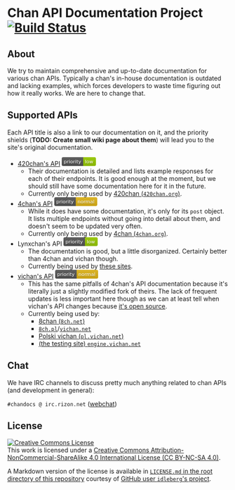 # Chan API Documentation Project [![Build Status](https://travis-ci.org/chandocs/schemas.svg?branch=master)](https://travis-ci.org/chandocs/schemas)

## About

We try to maintain comprehensive and up-to-date documentation for various chan APIs. Typically a chan's in-house documentation is outdated and lacking examples, which forces developers to waste time figuring out how it really works. We are here to change that.

## Supported APIs

Each API title is also a link to our documentation on it, and the priority shields (**TODO: Create small wiki page about them**) will lead you to the site's original documentation.

* [420chan's API](apis/420chan/README.md) [![Low priority](misc/priority_shields/low.png)](http://api.420chan.org/)
  - Their documentation is detailed and lists example responses for each of their endpoints. It is good enough at the moment, but we should still have some documentation here for it in the future.
  - Currently only being used by [420chan (`420chan.org`)](http://420chan.org/).
* [4chan's API](apis/4chan/README.md) [![Normal priority](misc/priority_shields/normal.png)](https://github.com/4chan/4chan-api/)
  - While it does have some documentation, it's only for its `post` object. It lists multiple endpoints without going into detail about them, and doesn't seem to be updated very often.
  - Currently only being used by [4chan (`4chan.org`)](https://4chan.org).
* Lynxchan's API [![Low priority](misc/priority_shields/low.png)](https://gitgud.io/LynxChan/LynxChan/tree/master/doc)
  - The documentation is good, but a little disorganized. Certainly better than 4chan and vichan though.
  - Currently being used by [these sites](http://lynxhub.com/lynxchan/res/285.html).
* [vichan's API](apis/vichan/README.md) [![Normal priority](misc/priority_shields/normal.png)](https://github.com/vichan-devel/vichan-API/)
  - This has the same pitfalls of 4chan's API documentation because it's literally just a slightly modified fork of theirs. The lack of frequent updates is less important here though as we can at least tell when vichan's API changes because [it's open source](https://github.com/vichan-devel/vichan/).
  - Currently being used by:
    - [8chan (`8ch.net`)](https://8ch.net/index.html)
    - [`8ch.pl`](http://8ch.pl/)/[`vichan.net`](https://vichan.net/)
    - [Polski vichan (`pl.vichan.net`)](https://pl.vichan.net/*/index.html)
    - [(the testing site) `engine.vichan.net`](https://engine.vichan.net/)

## Chat

We have IRC channels to discuss pretty much anything related to chan APIs (and development in general):

``#chandocs @ irc.rizon.net`` ([webchat](http://qchat.rizon.net/?channels=chandocs))

## License

[![Creative Commons License](https://i.creativecommons.org/l/by-nc-sa/4.0/88x31.png)](http://creativecommons.org/licenses/by-nc-sa/4.0/)
<br>
This work is licensed under a [Creative Commons Attribution-NonCommercial-ShareAlike 4.0 International License (CC BY-NC-SA 4.0)](http://creativecommons.org/licenses/by-nc-sa/4.0/).

A Markdown version of the license is available in [`LICENSE.md` in the root directory of this repository](LICENSE.md) courtesy of [GitHub user `idleberg`'s project](https://github.com/idleberg/Creative-Commons-Markdown/).
